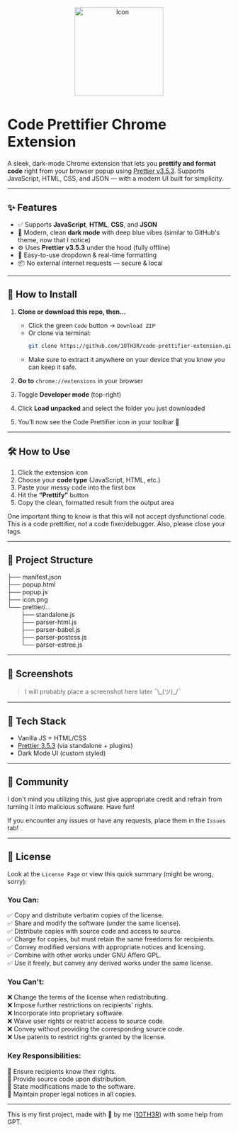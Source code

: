 <div>
<div align="center">
   <img src="https://i.ibb.co/JwcwBdJC/icon-small.png" alt="Icon" width="200" height="200" style="object-fit: contain;">
</div>
<h1 style="font-size: 32px; font-weight: bold; vertical-align: middle;"> Code Prettifier Chrome Extension </h1>

A sleek, dark-mode Chrome extension that lets you **prettify and format code** right from your browser popup using [Prettier v3.5.3](https://prettier.io/). Supports JavaScript, HTML, CSS, and JSON — with a modern UI built for simplicity.

---

<h2>✨ Features</h2>

- ✅ Supports **JavaScript**, **HTML**, **CSS**, and **JSON**
- 🎨 Modern, clean **dark mode** with deep blue vibes (similar to GitHub's theme, now that I notice)
- ⚙️ Uses **Prettier v3.5.3** under the hood (fully offline)
- 🧠 Easy-to-use dropdown & real-time formatting
- 📦 No external internet requests — secure & local

---

<h2>🚀 How to Install</h2>

1. **Clone or download this repo, then...**
   - Click the green `Code` button → `Download ZIP`
   - Or clone via terminal:
     ```bash
     git clone https://github.com/1OTH3R/code-prettifier-extension.git
     ```
   - Make sure to extract it anywhere on your device that you know you can keep it safe.

2. **Go to** `chrome://extensions` in your browser

3. Toggle **Developer mode** (top-right)

4. Click **Load unpacked** and select the folder you just downloaded

5. You’ll now see the Code Prettifier icon in your toolbar 💫

---

<h2>🛠️ How to Use</h2>

1. Click the extension icon
2. Choose your **code type** (JavaScript, HTML, etc.)
3. Paste your messy code into the first box
4. Hit the **“Prettify”** button
5. Copy the clean, formatted result from the output area

One important thing to know is that this will not accept dysfunctional code.
<br>
This is a code prettifier, not a code fixer/debugger. Also, please close your tags.

---

<h2>📁 Project Structure</h2>

├── manifest.json<br>
├── popup.html<br>
├── popup.js<br>
├── icon.png<br>
└── prettier/...<br>
⠀⠀⠀├── standalone.js<br>
⠀⠀⠀├── parser-html.js<br>
⠀⠀⠀├── parser-babel.js<br>
⠀⠀⠀├── parser-postcss.js<br>
⠀⠀⠀└── parser-estree.js

---

<h2>📸 Screenshots</h2>

> <p>I will probably place a screenshot here later ¯\_(ツ)_/¯</p>

---

<h2>🧠 Tech Stack</h2>

- Vanilla JS + HTML/CSS
- [Prettier 3.5.3](https://prettier.io/) (via standalone + plugins)
- Dark Mode UI (custom styled)

---

<h2>🤝 Community</h2>

I don't mind you utilizing this, just give appropriate credit and refrain from turning it into malicious software. Have fun!

If you encounter any issues or have any requests, place them in the `Issues` tab!

---

<h2>📝 License</h2>

Look at the `License Page` or view this quick summary (might be wrong, sorry):

<h3>You Can:</h3>

✅ Copy and distribute verbatim copies of the license.<br>
✅ Share and modify the software (under the same license).<br>
✅ Distribute copies with source code and access to source.<br>
✅ Charge for copies, but must retain the same freedoms for recipients.<br>
✅ Convey modified versions with appropriate notices and licensing.<br>
✅ Combine with other works under GNU Affero GPL.<br>
✅ Use it freely, but convey any derived works under the same license.<br>

<h3>You Can't:</h3>

❌ Change the terms of the license when redistributing.<br>
❌ Impose further restrictions on recipients' rights.<br>
❌ Incorporate into proprietary software.<br>
❌ Waive user rights or restrict access to source code.<br>
❌ Convey without providing the corresponding source code.<br>
❌ Use patents to restrict rights granted by the license.<br>

<h3>Key Responsibilities:</h3>

📜 Ensure recipients know their rights.<br>
📜 Provide source code upon distribution.<br>
📜 State modifications made to the software.<br>
📜 Maintain proper legal notices in all copies.<br>


---

This is my first project, made with 💙 by me ([1OTH3R](https://github.com/1OTH3R)) with some help from GPT.
</div>
